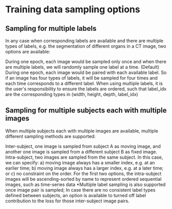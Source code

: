 # Training data sampling options

## Sampling for multiple labels
In any case when corresponding labels are available and there are multiple types of labels, e.g. the segmentation of different organs in a CT image, two options are available:

During one epoch, each image would be sampled only once and when there are multiple labels, we will randomly sample one label at a time. (Default) During one epoch, each image would be paired with each available label. So if an image has four types of labels, it will be sampled for four times and each time corresponds to a different label. When using multiple labels, it is the user's responsibility to ensure the labels are ordered, such that label_idx are the corresponding types in (width, height, depth, label_idx)

## Sampling for multiple subjects each with multiple images
When multiple subjects each with multiple images are available, multiple different sampling methods are supported:

Inter-subject, one image is sampled from subject A as moving image, and another one image is sampled from a different subject B as fixed image. Intra-subject, two images are sampled from the same subject. In this case, we can specify: a) moving image always has a smaller index, e.g. at an earlier time; b) moving image always has a larger index, e.g. at a later time; or c) no constraint on the order. For the first two options, the intra-subject images will be ascending-sorted by name to represent ordered sequential images, such as time-series data *Multiple label sampling is also supported once image pair is sampled; In case there are no consistent label types defined between subjects, an option is available to turned off label contribution to the loss for those inter-subject image pairs.
